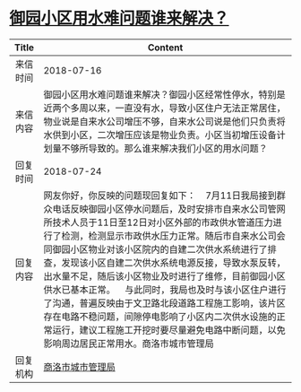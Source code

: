 # <a href="http://www.shangluo.gov.cn/zmhd/ldxxxx.jsp?urltype=leadermail.LeaderMailContentUrl&wbtreeid=1112&leadermailid=4818">御园小区用水难问题谁来解决？</a>
|Title|Content|
|:---:|---|
|来信时间|2018-07-16|
|来信内容|御园小区用水难问题谁来解决？御园小区经常性停水，特别是近两个多周以来，一直没有水，导致小区住户无法正常居住，物业说是自来水公司增压不够，自来水公司说是他们只负责将水供到小区，二次增压应该是物业负责。小区当初增压设备计划量不够所导致的。那么谁来解决我们小区的用水问题？|
|回复时间|2018-07-24|
|回复内容|网友你好，你反映的问题现回复如下：    7月11日我局接到群众电话反映御园小区停水问题后，及时安排市自来水公司管网所技术人员于11日至12日对小区外部的市政供水管道压力进行了检测，检测显示市政供水压力正常。随后市自来水公司会同御园小区物业对该小区院内的自建二次供水系统进行了排查，发现该小区自建二次供水系统电源反接，导致水泵反转，出水量不足，随后该小区物业及时进行了维修，目前御园小区供水已基本正常。    与此同时，我局也及时与该小区住户进行了沟通，普遍反映由于文卫路北段道路工程施工影响，该片区存在电路不稳问题，间隙停电影响了小区内二次供水设施的正常运行，建议工程施工开挖时要尽量避免电路中断问题，以免影响周边居民正常用水。商洛市城市管理局|
|回复机构|<a href="../../categories/agencies/商洛市城市管理局.md">商洛市城市管理局</a>|
